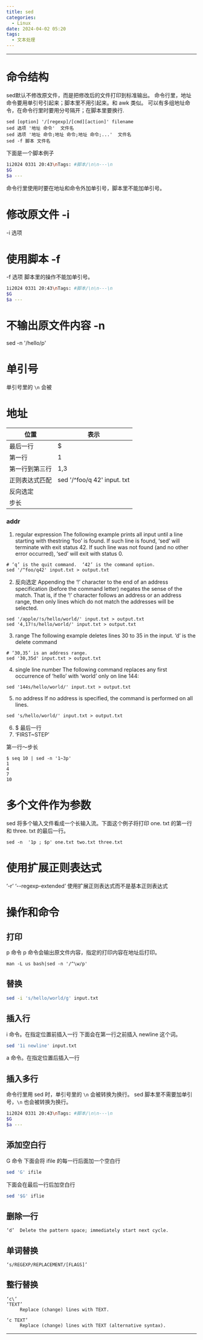 ```yaml
---
title: sed
categories:
  - Linux
date: 2024-04-02 05:20
tags:
  - 文本处理
---
```


---
# 命令结构

sed默认不修改原文件，而是把修改后的文件打印到标准输出。
命令行里，地址命令要用单引号引起来；脚本里不用引起来。和 awk 类似。
可以有多组地址命令，在命令行里时要用分号隔开；在脚本里要换行.
```shell
sed [option] '/[regexp]/[cmd][action]' filename
sed 选项 '地址 命令'	文件名
sed 选项 '地址 命令;地址 命令;地址 命令;...'	文件名
sed -f 脚本 文件名
```
下面是一个脚本例子
```bash
1i2024 0331 20:43\nTags: #脚本/\n\n---\n                               
$G
$a --- 
```

命令行里使用时要在地址和命令外加单引号，脚本里不能加单引号。
# 修改原文件 -i
-i 选项
# 使用脚本 -f
-f 选项
脚本里的操作不能加单引号。
```bash
1i2024 0331 20:43\nTags: #脚本/\n\n---\n                               
$G
$a --- 
```
# 不输出原文件内容 -n
sed -n '/hello/p'
# 单引号
单引号里的 `\n` 会被
# 地址

| 位置      | 表示                          |
| ------- | --------------------------- |
| 最后一行    | $                           |
| 第一行     | 1                           |
| 第一行到第三行 | 1,3                         |
| 正则表达式匹配 | sed '/^foo/q 42' input. txt |
| 反向选定    |                             |
| 步长      |                             |

### addr

1. regular expression
The following example prints all input until a line starting with thestring ‘foo’ is found.  If such line is found, ‘sed’ will terminate with exit status 42.  If such line was not found (and no other error occurred), ‘sed’ will exit with status 0.
```shell
# ‘q’ is the quit command.  ‘42’ is the command option.
sed '/^foo/q42' input.txt > output.txt
```

2. 反向选定
Appending the ‘!’ character to the end of an address specification (before the command letter) negates the sense of the match.  That is, if the ‘!’ character follows an address or an address range, then only lines which do not match the addresses will be selected.
```shell
sed '/apple/!s/hello/world/' input.txt > output.txt
sed '4,17!s/hello/world/' input.txt > output.txt
```
3. range
The following example deletes lines 30 to 35 in the input. ‘d’ is the delete command
```shell
# ‘30,35’ is an address range.
sed '30,35d' input.txt > output.txt
```
4. single line number
The following command replaces any first occurrence of ‘hello’ with ‘world’ only on line 144:
```shell
sed '144s/hello/world/' input.txt > output.txt
```
5. no address
If no address is specified, the command is performed on all lines.
```shell
sed 's/hello/world/' input.txt > output.txt
```
6. $
最后一行
7. ‘FIRST~STEP’

第一行～步长
```shell
$ seq 10 | sed -n '1~3p'
1
4
7
10
```


# 多个文件作为参数
sed 将多个输入文件看成一个长输入流。下面这个例子将打印 one. txt 的第一行和 three. txt 的最后一行。
```shell
sed -n  '1p ; $p' one.txt two.txt three.txt
```
# 使用扩展正则表达式
‘-r’
‘--regexp-extended’
 使用扩展正则表达式而不是基本正则表达式
 
 # 操作和命令
 
 ## 打印
 
p 命令
p 命令会输出原文件内容，指定的打印内容在地址后打印。
```shell
man -L us bash|sed -n '/^\w/p'
```

## 替换
```bash
sed -i 's/hello/world/g' input.txt
```
## 插入行
i 命令。在指定位置前插入一行
下面会在第一行之前插入 newline 这个词。
```bash
sed '1i newline' input.txt
```
a 命令。在指定位置后插入一行
## 插入多行
命令行里用 sed 时，单引号里的 `\n` 会被转换为换行。
sed 脚本里不需要加单引号，`\n` 也会被转换为换行。
```bash
1i2024 0331 20:43\nTags: #脚本/\n\n---\n                               
$G
$a --- 
```
## 添加空白行
G 命令
下面会将 ifile 的每一行后面加一个空白行
```bash
sed 'G' ifile
```
下面会在最后一行后加空白行
```bash
sed '$G' iflie
```

## 删除一行
```shell
‘d’  Delete the pattern space; immediately start next cycle.
```
## 单词替换
```shell
‘s/REGEXP/REPLACEMENT/[FLAGS]’
```
## 整行替换
```shell
‘c\’
‘TEXT’
     Replace (change) lines with TEXT.

‘c TEXT’
     Replace (change) lines with TEXT (alternative syntax).
```

---
